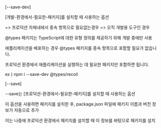 [--save-dev]

[개발-환경에서-필요한-패키지]를 설치할 때 사용하는 옵션

=> 프로덕션 자체내에서 종속 항목으로 필요없는경우
=> 오직 개발용 도구인 경우

 @types 패키지는 TypeScript에 대한 유형 정의를 제공하기 위해 개발 중에만 사용

 애플리케이션을 배포하는 경우 @types 패키지를 
 종속 항목으로 포함할 필요가 없습니다. 
 
 프로덕션 환경에서 애플리케이션을 실행하는 데 필요한 패키지만 포함하면 됩니다.


 ex ) npm i --save-dev @types/recoil


[--save]

--save는 [프로덕션-환경에서-필요한-패키지]를 설치할 때 사용하는 옵션
 
이 옵션을 사용하면 패키지를 설치한 후, 
package.json 파일에 패키지 이름과 버전 정보가 자동으로 추가

이는 나중에 프로덕션 환경에서 패키지를 설치할 때 
이 정보를 바탕으로 패키지를 설치
